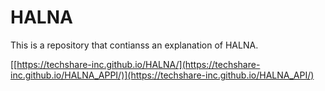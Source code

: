 # HALNA
This is a repository that contianss an explanation of HALNA.

[[https://techshare-inc.github.io/HALNA/](https://techshare-inc.github.io/HALNA_APPI/)](https://techshare-inc.github.io/HALNA_API/)
